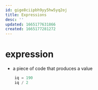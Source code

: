 ```yaml
---
id: gige8ciipbh9yy5hw5yq2oj
title: Expressions
desc: ''
updated: 1665177631866
created: 1665177281272
---
```

# expression 
- a piece of code that produces a value
```python
    iq = 190
    iq / 2
```
